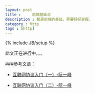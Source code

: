 ```yaml
---
layout: post
title : 	前端基础点
description : 都是前端的基础，需要好好掌握。
category : http
tags : [http]
---
```

{% include JB/setup %}

此文正在进行中。。。

###参考文章：
- [互联网协议入门（一）-阮一峰](http://www.ruanyifeng.com/blog/2012/05/internet_protocol_suite_part_i.html)

- [互联网协议入门（二）-阮一峰](http://www.ruanyifeng.com/blog/2012/06/internet_protocol_suite_part_ii.html)